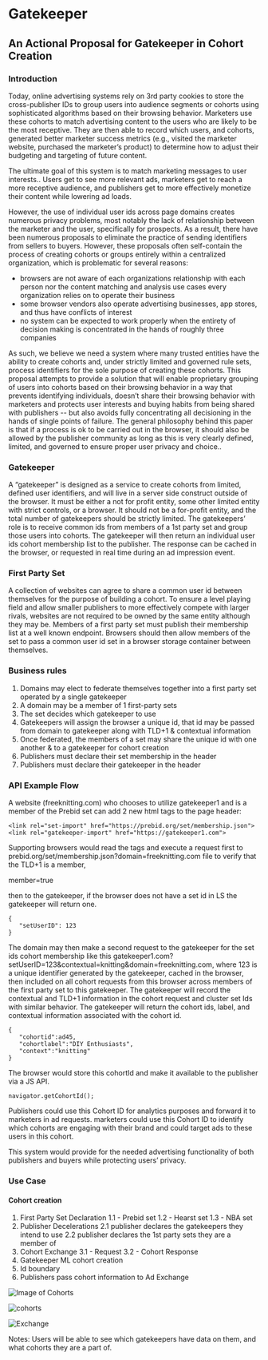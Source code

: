 # Gatekeeper

## An Actional Proposal for Gatekeeper in Cohort Creation 

### Introduction

Today, online advertising systems rely on 3rd party cookies to store the cross-publisher IDs  to group users into audience segments or cohorts using sophisticated algorithms based on their browsing behavior. Marketers use these cohorts to match advertising content to the users who are likely to be the most receptive. They are then able to record which users, and cohorts, generated better marketer success metrics (e.g., visited the marketer website, purchased the marketer’s product) to determine how to adjust their budgeting and targeting of future content.

The ultimate goal of this system is to match marketing messages to user interests.. Users get to see more relevant ads, marketers get to reach a more receptive audience, and publishers get to more effectively monetize their content while lowering ad loads.  

However, the use of individual user ids across page domains creates numerous privacy problems, most notably the lack of relationship between the marketer and the user, specifically for prospects. As a result, there have been numerous proposals to eliminate the practice of sending identifiers from sellers to buyers. However, these proposals often self-contain the process of creating cohorts or groups entirely within a centralized organization, which is problematic for several reasons:

* browsers are not aware of each organizations relationship with each person nor the content matching and analysis use cases every organization relies on to operate their business 
* some browser vendors also operate advertising businesses, app stores, and thus have conflicts of interest 
* no system can be expected to work properly when the entirety of decision making is concentrated in the hands of roughly three companies
 
As such, we believe we need a system where many trusted entities have the ability to create cohorts and, under strictly limited and governed rule sets, process identifiers for the sole purpose of creating these cohorts. This proposal attempts to provide a solution that will enable proprietary grouping of users into cohorts based on their browsing behavior in a way that prevents identifying individuals, doesn’t share their browsing behavior with marketers and protects user interests and buying habits from being shared with publishers -- but also avoids fully concentrating all decisioning in the hands of single points of failure. The general philosophy behind this paper is that if a process is ok to be carried out in the browser, it should also be allowed by the publisher community as long as this is very clearly defined, limited, and governed to ensure proper user privacy and choice..

### Gatekeeper
A “gatekeeper” is designed as a service to create cohorts from limited, defined user identifiers, and will live in a server side construct outside of the browser. It must be either a not for profit entity, some other limited entity with strict controls, or a browser. It should not be a for-profit entity, and the total number of gatekeepers should be strictly limited. The gatekeepers’ role is to receive common ids from members of a 1st party set and group  those users into cohorts.  The gatekeeper will then return an individual user ids cohort membership list to the publisher.  The response can be cached in the browser, or requested in real time during an ad impression event. 
### First Party Set
A collection of websites can agree to share a common user id between themselves for the purpose of building a cohort.  To ensure a level playing field and allow smaller publishers to more effectively compete with larger rivals, websites are not required to be owned by the same entity although they may be.  Members of a first party set must publish their membership list at a well known endpoint.  Browsers should then allow members of the set to pass a common user id set in a browser storage container between themselves.
### Business rules
1. Domains may elect to federate themselves together into a first party set operated by a single gatekeeper
2. A domain may be a member of 1 first-party sets
3. The set decides which gatekeeper to use
4. Gatekeepers will assign the browser a unique id, that id may be passed from domain to gatekeeper along with TLD+1 & contextual information
5. Once federated, the members of a set may share the unique id with one another & to a gatekeeper for cohort creation
6. Publishers must declare their set membership in the header
7. Publishers must declare their gatekeeper in the header
### API Example Flow

A website (freeknitting.com) who chooses to utilize gatekeeper1 and is a member of the Prebid set can add 2 new html tags to the page header:

```
<link rel="set-import" href="https://prebid.org/set/membership.json">
<link rel="gatekeeper-import" href="https://gatekeeper1.com">
```

Supporting browsers would read the tags and execute a request first to prebid.org/set/membership.json?domain=freeknitting.com file to verify that the TLD+1 is a member, 

member=true

then to the gatekeeper, if the browser does not have a set id in LS the gatekeeper will return one. 

```
{
   "setUserID": 123
}
```

The domain may then make a second request to the gatekeeper for the set ids cohort membership like this gatekeeper1.com?setUserID=123&contextual=knitting&domain=freeknitting.com, where 123 is a unique identifier generated by the gatekeeper, cached in the browser, then included on all cohort requests from this browser across members of the first party set to this gatekeeper.  The gatekeeper will record the contextual and TLD+1 information in the cohort request and cluster set Ids with similar behavior.  The gatekeeper will return the cohort ids, label, and contextual information associated with the cohort id.

``` 
{
   "cohortid":ad45,
   "cohortlabel":"DIY Enthusiasts",
   "context":"knitting"
}
```

The browser would store this cohortId and make it available to the publisher via a JS API.

```
navigator.getCohortId();
```

Publishers could use this Cohort ID for analytics purposes and forward it to marketers in ad requests. marketers could use this Cohort ID to identify which cohorts are engaging with their brand and could target ads to these users in this cohort.

This system would provide for the needed advertising functionality of both publishers and buyers while protecting users’ privacy.

### Use Case
#### Cohort creation
1. First Party Set Declaration
  1.1 - Prebid set
  1.2 - Hearst set
  1.3 - NBA set
2. Publisher Decelerations
  2.1 publisher declares the gatekeepers they intend to use
  2.2 publisher declares the 1st party sets they are a member of
3. Cohort Exchange
  3.1 - Request
  3.2 - Cohort Response
4. Gatekeeper ML cohort creation
5. Id boundary
6. Publishers pass cohort information to Ad Exchange

![Image of Cohorts](https://user-images.githubusercontent.com/14223042/87160801-c7170b00-c280-11ea-8354-845426fa0188.png)

![cohorts](https://user-images.githubusercontent.com/14223042/87161230-7358f180-c281-11ea-8577-aec36a226417.png)

![Exchange](https://user-images.githubusercontent.com/14223042/87161326-9c798200-c281-11ea-8504-18911b463e4e.png)

Notes:
Users will be able to see which gatekeepers have data on them, and what cohorts they are a part of.
